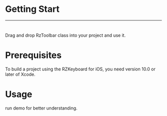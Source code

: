 # Getting Start
***

#
Drag and drop RzToolbar class into your project and use it.

# Prerequisites
To build a project using the RZKeyboard for iOS, you need version 10.0 or later of Xcode.

# Usage

run demo for better understanding.
#
